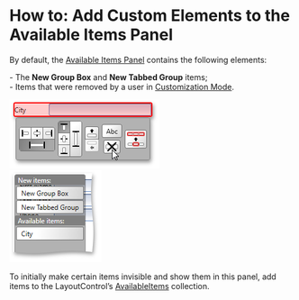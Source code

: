 # How to: Add Custom Elements to the Available Items Panel


<p>By default, the <a href="https://documentation.devexpress.com/#WPF/CustomDocument9253">Available Items Panel</a> contains the following elements:</p>
<p>- The <strong>New Group Box</strong> and <strong>New Tabbed Group</strong> items;<br>- Items that were removed by a user in <a href="https://documentation.devexpress.com/#WPF/CustomDocument8154">Customization Mode</a>.</p>
<img src="https://raw.githubusercontent.com/DevExpress-Examples/how-to-add-custom-elements-to-the-available-items-panel-t329455/15.1.6+/media/db68e1e2-aed3-11e5-80bf-00155d62480c.png"><br><img src="https://raw.githubusercontent.com/DevExpress-Examples/how-to-add-custom-elements-to-the-available-items-panel-t329455/15.1.6+/media/e3e0191a-aed3-11e5-80bf-00155d62480c.png"><br>
<p>To initially make certain items invisible and show them in this panel, add items to the LayoutControl’s <a href="https://documentation.devexpress.com/#WPF/DevExpressXpfLayoutControlLayoutControl_AvailableItemstopic">AvailableItems</a> collection.</p>

<br/>


